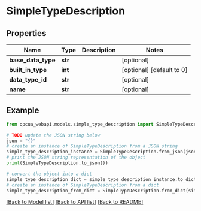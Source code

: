 # SimpleTypeDescription


## Properties

Name | Type | Description | Notes
------------ | ------------- | ------------- | -------------
**base_data_type** | **str** |  | [optional] 
**built_in_type** | **int** |  | [optional] [default to 0]
**data_type_id** | **str** |  | [optional] 
**name** | **str** |  | [optional] 

## Example

```python
from opcua_webapi.models.simple_type_description import SimpleTypeDescription

# TODO update the JSON string below
json = "{}"
# create an instance of SimpleTypeDescription from a JSON string
simple_type_description_instance = SimpleTypeDescription.from_json(json)
# print the JSON string representation of the object
print(SimpleTypeDescription.to_json())

# convert the object into a dict
simple_type_description_dict = simple_type_description_instance.to_dict()
# create an instance of SimpleTypeDescription from a dict
simple_type_description_from_dict = SimpleTypeDescription.from_dict(simple_type_description_dict)
```
[[Back to Model list]](../README.md#documentation-for-models) [[Back to API list]](../README.md#documentation-for-api-endpoints) [[Back to README]](../README.md)


